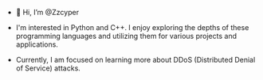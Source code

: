 - 👋 Hi, I’m @Zzcyper
  
- I'm interested in Python and C++. I enjoy exploring the depths of these programming languages and utilizing them for various projects and applications.

- Currently, I am focused on learning more about DDoS (Distributed Denial of Service) attacks.

<!---
Zzcyper/Zzcyper is a ✨ special ✨ repository because its `README.md` (this file) appears on your GitHub profile.
You can click the Preview link to take a look at your changes.
--->
